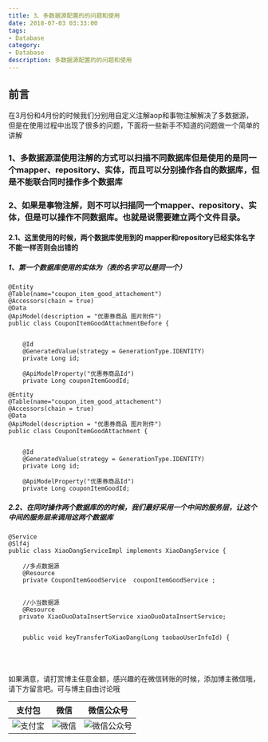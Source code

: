 ```yaml
---
title: 3、多数据源配置的的问题和使用
date: 2018-07-03 03:33:00
tags: 
- Database
category: 
- Database
description: 多数据源配置的的问题和使用
---
```

<!-- image url 
https://raw.githubusercontent.com/HealerJean123/HealerJean123.github.io/master/blogImages
　　首行缩进
<font color="red">  </font>
-->

## 前言

在3月份和4月份的时候我们分别用自定义注解aop和事物注解解决了多数据源，但是在使用过程中出现了很多的问题，下面将一些新手不知道的问题做一个简单的讲解

### 1、多数据源混使用注解的方式可以扫描不同数据库但是使用的是同一个mapper、repository、实体，而且可以分别操作各自的数据库，但是不能联合同时操作多个数据库


### 2、如果是事物注解，则不可以扫描同一个mapper、repository、实体，但是可以操作不同数据库。也就是说需要建立两个文件目录。

#### 2.1、这里使用的时候，两个数据库使用到的 mapper和repository已经实体名字不能一样否则会出错的

##### 1、第一个数据库使用的实体为（表的名字可以是同一个）


```
@Entity
@Table(name="coupon_item_good_attachement")
@Accessors(chain = true)
@Data
@ApiModel(description = "优惠券商品 图片附件")
public class CouponItemGoodAttachmentBefore {


    @Id
    @GeneratedValue(strategy = GenerationType.IDENTITY)
    private Long id;

    @ApiModelProperty("优惠券商品Id")
    private Long couponItemGoodId;

```



```
@Entity
@Table(name="coupon_item_good_attachement")
@Accessors(chain = true)
@Data
@ApiModel(description = "优惠券商品 图片附件")
public class CouponItemGoodAttachment {


    @Id
    @GeneratedValue(strategy = GenerationType.IDENTITY)
    private Long id;

    @ApiModelProperty("优惠券商品Id")
    private Long couponItemGoodId;

```

##### 2.2、在同时操作两个数据库的的时候，我们最好采用一个中间的服务层，让这个中间的服务层来调用这两个数据库


```
@Service
@Slf4j
public class XiaoDangServiceImpl implements XiaoDangService {

    //多点数据源
    @Resource
    private CouponItemGoodService  couponItemGoodService ;


    //小当数据源
    @Resource
   private XiaoDuoDataInsertService xiaoDuoDataInsertService;


    public void keyTransferToXiaoDang(Long taobaoUserInfoId) {
```



<br/><br/><br/>
如果满意，请打赏博主任意金额，感兴趣的在微信转账的时候，添加博主微信哦， 请下方留言吧。可与博主自由讨论哦

|支付包 | 微信|微信公众号|
|:-------:|:-------:|:------:|
|![支付宝](https://raw.githubusercontent.com/HealerJean123/HealerJean123.github.io/master/assets/img/tctip/alpay.jpg) | ![微信](https://raw.githubusercontent.com/HealerJean123/HealerJean123.github.io/master/assets/img/tctip/weixin.jpg)|![微信公众号](https://raw.githubusercontent.com/HealerJean123/HealerJean123.github.io/master/assets/img/my/qrcode_for_gh_a23c07a2da9e_258.jpg)|




<!-- Gitalk 评论 start  -->

<link rel="stylesheet" href="https://unpkg.com/gitalk/dist/gitalk.css">
<script src="https://unpkg.com/gitalk@latest/dist/gitalk.min.js"></script> 
<div id="gitalk-container"></div>    
 <script type="text/javascript">
    var gitalk = new Gitalk({
		clientID: `1d164cd85549874d0e3a`,
		clientSecret: `527c3d223d1e6608953e835b547061037d140355`,
		repo: `HealerJean123.github.io`,
		owner: 'HealerJean123',
		admin: ['HealerJean123'],
		id: 'AAAAAAAAAAAAAA',
    });
    gitalk.render('gitalk-container');
</script> 

<!-- Gitalk end -->


